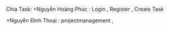 Chia Task:
+Nguyễn Hoàng Phúc : Login , Register , Create Task


+Nguyễn Đình Thoại : projectmanagement , 